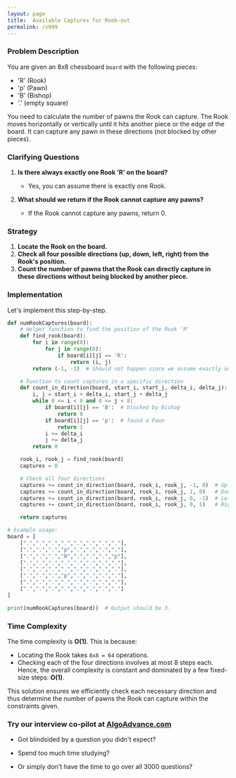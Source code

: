 ```yaml
---
layout: page
title:  Available Captures for Rook-out
permalink: /s999
---
```


### Problem Description
You are given an 8x8 chessboard `board` with the following pieces:
- 'R' (Rook)
- 'p' (Pawn)
- 'B' (Bishop)
- '.' (empty square)

You need to calculate the number of pawns the Rook can capture. The Rook moves horizontally or vertically until it hits another piece or the edge of the board. It can capture any pawn in these directions (not blocked by other pieces).

### Clarifying Questions
1. **Is there always exactly one Rook 'R' on the board?**
   - Yes, you can assume there is exactly one Rook.

2. **What should we return if the Rook cannot capture any pawns?**
   - If the Rook cannot capture any pawns, return 0.

### Strategy
1. **Locate the Rook on the board.**
2. **Check all four possible directions (up, down, left, right) from the Rook's position.**
3. **Count the number of pawns that the Rook can directly capture in these directions without being blocked by another piece.**

### Implementation
Let's implement this step-by-step.

```python
def numRookCaptures(board):
    # Helper function to find the position of the Rook 'R'
    def find_rook(board):
        for i in range(8):
            for j in range(8):
                if board[i][j] == 'R':
                    return (i, j)
        return (-1, -1)  # Should not happen since we assume exactly one Rook is present.

    # Function to count captures in a specific direction
    def count_in_direction(board, start_i, start_j, delta_i, delta_j):
        i, j = start_i + delta_i, start_j + delta_j
        while 0 <= i < 8 and 0 <= j < 8:
            if board[i][j] == 'B':  # blocked by Bishop
                return 0
            if board[i][j] == 'p':  # found a Pawn
                return 1
            i += delta_i
            j += delta_j
        return 0

    rook_i, rook_j = find_rook(board)
    captures = 0

    # Check all four directions
    captures += count_in_direction(board, rook_i, rook_j, -1, 0)  # Up
    captures += count_in_direction(board, rook_i, rook_j, 1, 0)   # Down
    captures += count_in_direction(board, rook_i, rook_j, 0, -1)  # Left
    captures += count_in_direction(board, rook_i, rook_j, 0, 1)   # Right

    return captures

# Example usage:
board = [
    [".",".",".",".",".",".",".","."],
    [".",".",".","p",".",".",".","."],
    [".",".",".","R",".",".",".","p"],
    [".",".",".",".",".",".",".","."],
    [".",".",".",".",".",".",".","."],
    [".",".",".","p",".",".",".","."],
    [".",".",".",".",".",".",".","."],
    [".",".",".",".",".",".",".","."]
]

print(numRookCaptures(board))  # Output should be 3.
```

### Time Complexity
The time complexity is **O(1)**. This is because:
- Locating the Rook takes `8x8 = 64` operations.
- Checking each of the four directions involves at most 8 steps each.
Hence, the overall complexity is constant and dominated by a few fixed-size steps: **O(1)**.

This solution ensures we efficiently check each necessary direction and thus determine the number of pawns the Rook can capture within the constraints given.


### Try our interview co-pilot at [AlgoAdvance.com](https://algoAdvance.com)

- Got blindsided by a question you didn't expect?

- Spend too much time studying?

- Or simply don't have the time to go over all 3000 questions?

